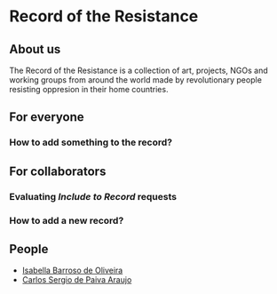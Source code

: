 # Record of the Resistance

## About us
The Record of the Resistance is a collection of art, projects, NGOs and working groups from around the world made by revolutionary people resisting oppresion in their home countries.
 
## For everyone

### How to add something to the record?

## For collaborators

### Evaluating *Include to Record* requests

### How to add a new record?

## People

* [Isabella Barroso de Oliveira](http://isabarroso.com/)
* [Carlos Sergio de Paiva Araujo](https://github.com/carlossdparaujo)
